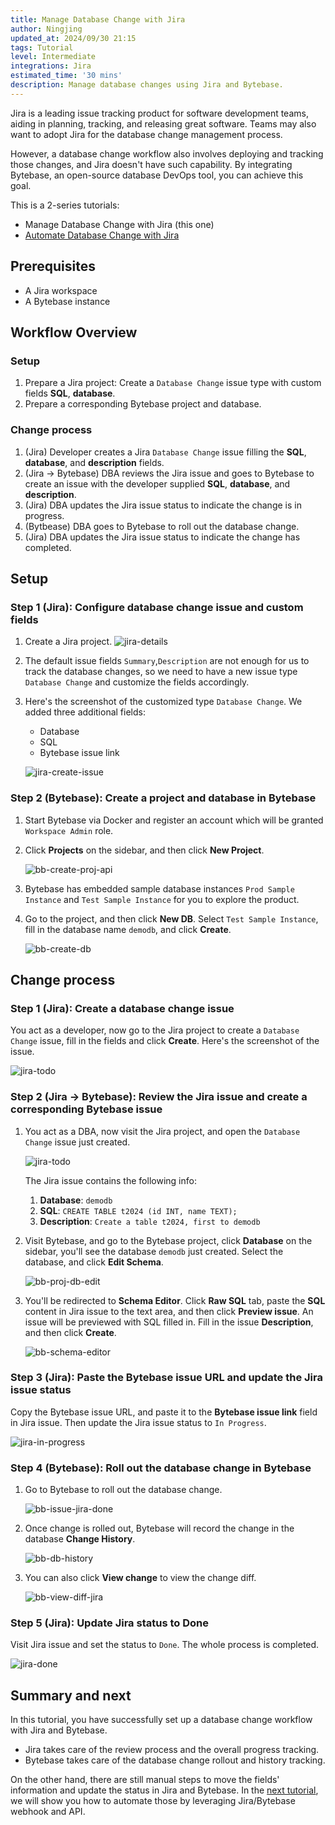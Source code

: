 ```yaml
---
title: Manage Database Change with Jira
author: Ningjing
updated_at: 2024/09/30 21:15
tags: Tutorial
level: Intermediate
integrations: Jira
estimated_time: '30 mins'
description: Manage database changes using Jira and Bytebase.
---
```


Jira is a leading issue tracking product for software development teams, aiding in planning, tracking, and releasing great software. Teams may also want to adopt Jira for the database change management process.

However, a database change workflow also involves deploying and tracking those changes, and Jira doesn't
have such capability. By integrating Bytebase, an open-source database DevOps tool, you can achieve this goal.

This is a 2-series tutorials:

- Manage Database Change with Jira (this one)
- [Automate Database Change with Jira](/docs/tutorials/automate-database-change-with-jira/)

## Prerequisites

- A Jira workspace
- A Bytebase instance

## Workflow Overview

### Setup

1. Prepare a Jira project: Create a `Database Change` issue type with custom fields **SQL**, **database**.
1. Prepare a corresponding Bytebase project and database.

### Change process

1. (Jira) Developer creates a Jira `Database Change` issue filling the **SQL**, **database**, and **description** fields.
1. (Jira -> Bytebase) DBA reviews the Jira issue and goes to Bytebase to create an issue with the developer supplied **SQL**, **database**, and **description**.
1. (Jira) DBA updates the Jira issue status to indicate the change is in progress.
1. (Bytbease) DBA goes to Bytebase to roll out the database change.
1. (Jira) DBA updates the Jira issue status to indicate the change has completed.

## Setup

### Step 1 (Jira): Configure database change issue and custom fields

1. Create a Jira project.
   ![jira-details](/content/docs/tutorials/database-change-management-with-jira/jira-details.webp)

1. The default issue fields `Summary`,`Description` are not enough for us to track the database changes, so we need to have a new issue type `Database Change` and customize the fields accordingly.

1. Here's the screenshot of the customized type `Database Change`. We added three additional fields:

   - Database
   - SQL
   - Bytebase issue link

   ![jira-create-issue](/content/docs/tutorials/database-change-management-with-jira/jira-create-issue.webp)

### Step 2 (Bytebase): Create a project and database in Bytebase

1. Start Bytebase via Docker and register an account which will be granted `Workspace Admin` role.

   <IncludeBlock url="/docs/get-started/install/terminal-docker-run-volume"></IncludeBlock>

1. Click **Projects** on the sidebar, and then click **New Project**.

   ![bb-create-proj-api](/content/docs/tutorials/database-change-management-with-jira/bb-create-proj-api.webp)

1. Bytebase has embedded sample database instances `Prod Sample Instance` and `Test Sample Instance` for you to explore the product.

1. Go to the project, and then click **New DB**. Select `Test Sample Instance`, fill in the database name `demodb`, and click **Create**.

   ![bb-create-db](/content/docs/tutorials/database-change-management-with-jira/bb-create-db.webp)

## Change process

### Step 1 (Jira): Create a database change issue

You act as a developer, now go to the Jira project to create a `Database Change` issue, fill in the fields and click **Create**. Here's the screenshot of the issue.

![jira-todo](/content/docs/tutorials/database-change-management-with-jira/jira-todo.webp)

### Step 2 (Jira -> Bytebase): Review the Jira issue and create a corresponding Bytebase issue

1. You act as a DBA, now visit the Jira project, and open the `Database Change` issue just created.

   ![jira-todo](/content/docs/tutorials/database-change-management-with-jira/jira-todo.webp)

   The Jira issue contains the following info:

   1. **Database**: `demodb`
   1. **SQL**: `CREATE TABLE t2024 (id INT, name TEXT);`
   1. **Description**: `Create a table t2024, first to demodb`

1. Visit Bytebase, and go to the Bytebase project, click **Database** on the sidebar, you'll see the database `demodb` just created. Select the database, and click **Edit Schema**.

   ![bb-proj-db-edit](/content/docs/tutorials/database-change-management-with-jira/bb-proj-db-edit.webp)

1. You'll be redirected to **Schema Editor**. Click **Raw SQL** tab, paste the **SQL** content in Jira issue to the text area, and then click **Preview issue**. An issue will be previewed with SQL filled in. Fill in the issue **Description**, and then click **Create**.

   ![bb-schema-editor](/content/docs/tutorials/database-change-management-with-jira/bb-schema-editor.webp)

### Step 3 (Jira): Paste the Bytebase issue URL and update the Jira issue status

Copy the Bytebase issue URL, and paste it to the **Bytebase issue link** field in Jira issue. Then update the Jira issue status to `In Progress`.

![jira-in-progress](/content/docs/tutorials/database-change-management-with-jira/jira-in-progress.webp)

### Step 4 (Bytebase): Roll out the database change in Bytebase

1. Go to Bytebase to roll out the database change.

   ![bb-issue-jira-done](/content/docs/tutorials/database-change-management-with-jira/bb-issue-jira-done.webp)

1. Once change is rolled out, Bytebase will record the change in the database **Change History**.

   ![bb-db-history](/content/docs/tutorials/database-change-management-with-jira/bb-db-history.webp)

1. You can also click **View change** to view the change diff.

   ![bb-view-diff-jira](/content/docs/tutorials/database-change-management-with-jira/bb-view-diff-jira.webp)

### Step 5 (Jira): Update Jira status to Done

Visit Jira issue and set the status to `Done`. The whole process is completed.

![jira-done](/content/docs/tutorials/database-change-management-with-jira/jira-done.webp)

## Summary and next

In this tutorial, you have successfully set up a database change workflow with Jira and Bytebase.

- Jira takes care of the review process and the overall progress tracking.
- Bytebase takes care of the database change rollout and history tracking.

On the other hand, there are still manual steps to move the fields' information and update the status
in Jira and Bytebase. In the [next tutorial](/docs/tutorials/automate-database-change-with-jira/), we will show you how to automate those by leveraging Jira/Bytebase webhook and API.
